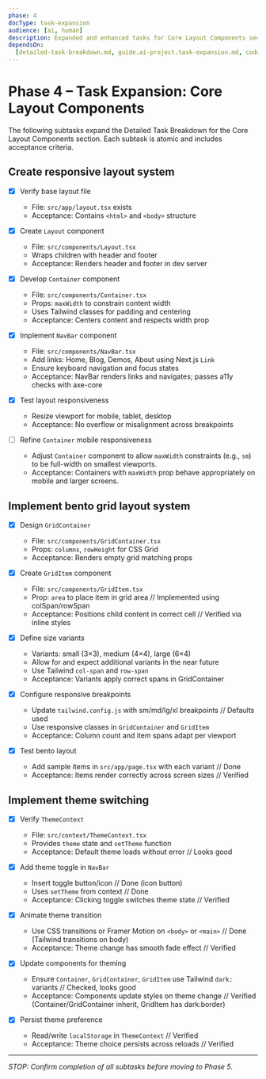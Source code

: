 ```yaml
---
phase: 4
docType: task-expansion
audience: [ai, human]
description: Expanded and enhanced tasks for Core Layout Components section (Phase 4)
dependsOn:
  [detailed-task-breakdown.md, guide.ai-project.task-expansion.md, coderules.md]
---
```


# Phase 4 – Task Expansion: Core Layout Components

The following subtasks expand the Detailed Task Breakdown for the Core Layout Components section. Each subtask is atomic and includes acceptance criteria.

## Create responsive layout system

- [x] Verify base layout file

  - File: `src/app/layout.tsx` exists
  - Acceptance: Contains `<html>` and `<body>` structure

- [x] Create `Layout` component

  - File: `src/components/Layout.tsx`
  - Wraps children with header and footer
  - Acceptance: Renders header and footer in dev server

- [x] Develop `Container` component

  - File: `src/components/Container.tsx`
  - Props: `maxWidth` to constrain content width
  - Uses Tailwind classes for padding and centering
  - Acceptance: Centers content and respects width prop

- [x] Implement `NavBar` component

  - File: `src/components/NavBar.tsx`
  - Add links: Home, Blog, Demos, About using Next.js `Link`
  - Ensure keyboard navigation and focus states
  - Acceptance: NavBar renders links and navigates; passes a11y checks with axe-core

- [x] Test layout responsiveness
  - Resize viewport for mobile, tablet, desktop
  - Acceptance: No overflow or misalignment across breakpoints

- [ ] Refine `Container` mobile responsiveness
  - Adjust `Container` component to allow `maxWidth` constraints (e.g., `sm`) to be full-width on smallest viewports.
  - Acceptance: Containers with `maxWidth` prop behave appropriately on mobile and larger screens.

## Implement bento grid layout system

- [x] Design `GridContainer`

  - File: `src/components/GridContainer.tsx`
  - Props: `columns`, `rowHeight` for CSS Grid
  - Acceptance: Renders empty grid matching props

- [x] Create `GridItem` component

  - File: `src/components/GridItem.tsx`
  - Prop: `area` to place item in grid area // Implemented using colSpan/rowSpan
  - Acceptance: Positions child content in correct cell // Verified via inline styles

- [x] Define size variants

  - Variants: small (3×3), medium (4×4), large (6×4)
  - Allow for and expect additional variants in the near future
  - Use Tailwind `col-span` and `row-span`
  - Acceptance: Variants apply correct spans in GridContainer

- [x] Configure responsive breakpoints

  - Update `tailwind.config.js` with sm/md/lg/xl breakpoints // Defaults used
  - Use responsive classes in `GridContainer` and `GridItem`
  - Acceptance: Column count and item spans adapt per viewport

- [x] Test bento layout
  - Add sample items in `src/app/page.tsx` with each variant // Done
  - Acceptance: Items render correctly across screen sizes // Verified

## Implement theme switching

- [x] Verify `ThemeContext`

  - File: `src/context/ThemeContext.tsx`
  - Provides `theme` state and `setTheme` function
  - Acceptance: Default theme loads without error // Looks good

- [x] Add theme toggle in `NavBar`

  - Insert toggle button/icon // Done (icon button)
  - Uses `setTheme` from context // Done
  - Acceptance: Clicking toggle switches theme state // Verified

- [x] Animate theme transition

  - Use CSS transitions or Framer Motion on `<body>` or `<main>` // Done (Tailwind transitions on body)
  - Acceptance: Theme change has smooth fade effect // Verified

- [x] Update components for theming

  - Ensure `Container`, `GridContainer`, `GridItem` use Tailwind `dark:` variants // Checked, looks good
  - Acceptance: Components update styles on theme change // Verified (Container/GridContainer inherit, GridItem has dark:border)

- [x] Persist theme preference
  - Read/write `localStorage` in `ThemeContext` // Verified
  - Acceptance: Theme choice persists across reloads // Verified


---
_STOP: Confirm completion of all subtasks before moving to Phase 5._
